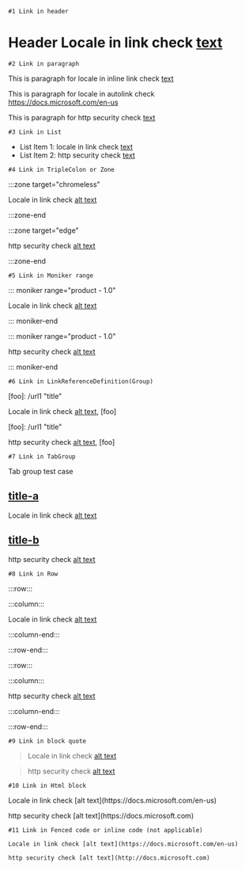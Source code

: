 `#1 Link in header`
# Header Locale in link check [text](https://docs.microsoft.com/en-us)

`#2 Link in paragraph`

This is paragraph for locale in inline link check [text](https://docs.microsoft.com/en-us)

This is paragraph for locale in autolink check <https://docs.microsoft.com/en-us>

This is paragraph for http security check [text](http://docs.microsoft.com/)

`#3 Link in List`

- List Item 1: locale in link check [text](https://docs.microsoft.com/en-us)
- List Item 2: http security check [text](http://docs.microsoft.com)

`#4 Link in TripleColon or Zone`

:::zone target=\"chromeless\"

Locale in link check [alt text](https://docs.microsoft.com/en-us)

:::zone-end

:::zone target=\"edge\"

http security check [alt text](http://docs.microsoft.com/)

:::zone-end

`#5 Link in Moniker range`

::: moniker range=\"product - 1.0\"

Locale in link check [alt text](https://docs.microsoft.com/en-us)

::: moniker-end

::: moniker range=\"product - 1.0\"

http security check [alt text](http://docs.microsoft.com/)

::: moniker-end

`#6 Link in LinkReferenceDefinition(Group)`

[foo]: /url1 \"title\"

Locale in link check [alt text](https://docs.microsoft.com/en-us), [foo]

[foo]: /url1 \"title\"

http security check [alt text](http://docs.microsoft.com/), [foo]

`#7 Link in TabGroup`

Tab group test case

## [title-a](#tab/a)

Locale in link check [alt text](https://docs.microsoft.com/en-us)

## [title-b](#tab/b)

http security check [alt text](http://docs.microsoft.com/)

`#8 Link in Row`

:::row:::

:::column:::

Locale in link check [alt text](https://docs.microsoft.com/en-us)

:::column-end:::

:::row-end:::

:::row:::

:::column:::

http security check [alt text](https://docs.microsoft.com/)

:::column-end:::

:::row-end:::

`#9 Link in block quote`

> Locale in link check [alt text](https://docs.microsoft.com/en-us)

> http security check [alt text](http://docs.microsoft.com/)

`#10 Link in Html block`

<p>Locale in link check [alt text](https://docs.microsoft.com/en-us)</p>

<p>http security check [alt text](https://docs.microsoft.com)</p>

`#11 Link in Fenced code or inline code (not applicable)`

```
Locale in link check [alt text](https://docs.microsoft.com/en-us)

```

```
http security check [alt text](http://docs.microsoft.com)

```